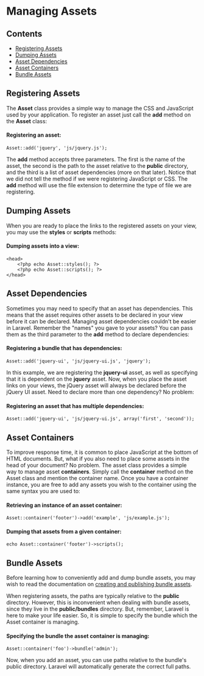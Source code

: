 # Managing Assets

## Contents

- [Registering Assets](#registering-assets)
- [Dumping Assets](#dumping-assets)
- [Asset Dependencies](#asset-dependencies)
- [Asset Containers](#asset-containers)
- [Bundle Assets](#bundle-assets)

<a name="registering-assets"></a>
## Registering Assets

The **Asset** class provides a simple way to manage the CSS and JavaScript used by your application. To register an asset just call the **add** method on the **Asset** class:

#### Registering an asset:

	Asset::add('jquery', 'js/jquery.js');

The **add** method accepts three parameters. The first is the name of the asset, the second is the path to the asset relative to the **public** directory, and the third is a list of asset dependencies (more on that later). Notice that we did not tell the method if we were registering JavaScript or CSS. The **add** method will use the file extension to determine the type of file we are registering.

<a name="dumping-assets"></a>
## Dumping Assets

When you are ready to place the links to the registered assets on your view, you may use the **styles** or **scripts** methods:

#### Dumping assets into a view:

	<head>
		<?php echo Asset::styles(); ?>
		<?php echo Asset::scripts(); ?>
	</head>

<a name="asset-dependencies"></a>
## Asset Dependencies

Sometimes you may need to specify that an asset has dependencies. This means that the asset requires other assets to be declared in your view before it can be declared. Managing asset dependencies couldn't be easier in Laravel. Remember the "names" you gave to your assets? You can pass them as the third parameter to the **add** method to declare dependencies:

#### Registering a bundle that has dependencies:

	Asset::add('jquery-ui', 'js/jquery-ui.js', 'jquery');

In this example, we are registering the **jquery-ui** asset, as well as specifying that it is dependent on the **jquery** asset. Now, when you place the asset links on your views, the jQuery asset will always be declared before the jQuery UI asset. Need to declare more than one dependency? No problem:

#### Registering an asset that has multiple dependencies:

	Asset::add('jquery-ui', 'js/jquery-ui.js', array('first', 'second'));

<a name="asset-containers"></a>
## Asset Containers

To improve response time, it is common to place JavaScript at the bottom of HTML documents. But, what if you also need to place some assets in the head of your document? No problem. The asset class provides a simple way to manage asset **containers**. Simply call the **container** method on the Asset class and mention the container name. Once you have a container instance, you are free to add any assets you wish to the container using the same syntax you are used to:

#### Retrieving an instance of an asset container:

	Asset::container('footer')->add('example', 'js/example.js');

#### Dumping that assets from a given container:

	echo Asset::container('footer')->scripts();

<a name="bundle-assets"></a>
## Bundle Assets

Before learning how to conveniently add and dump bundle assets, you may wish to read the documentation on [creating and publishing bundle assets](/docs/bundles#bundle-assets).

When registering assets, the paths are typically relative to the **public** directory. However, this is inconvenient when dealing with bundle assets, since they live in the **public/bundles** directory. But, remember, Laravel is here to make your life easier. So, it is simple to specify the bundle which the Asset container is managing.

#### Specifying the bundle the asset container is managing:

	Asset::container('foo')->bundle('admin');

Now, when you add an asset, you can use paths relative to the bundle's public directory. Laravel will automatically generate the correct full paths.